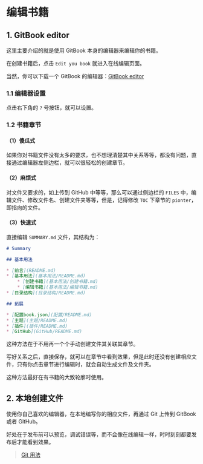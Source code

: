 # 编辑书籍

## 1. GitBook editor
这里主要介绍的就是使用 GitBook 本身的编辑器来编辑你的书籍。

在创建书籍后，点击 `Edit you book` 就进入在线编辑页面。

当然，你可以下载一个 GitBook 的编辑器：[GitBook editor](https://www.gitbook.com/editor)

### 1.1 编辑器设置
点击右下角的 `?` 号按钮，就可以设置。

### 1.2 书籍章节

#### （1）傻瓜式

如果你对书籍文件没有太多的要求，也不想理清楚其中关系等等，都没有问题，直接通过编辑器左侧边栏，就可以很轻松的创建章节。

#### （2）麻烦式

对文件又要求的，如上传到 GitHub 中等等，那么可以通过侧边栏的 `FILES` 中，编辑文件、修改文件名、创建文件夹等等，但是，记得修改 `TOC` 下章节的 `pionter`，即指向的文件。

#### （3）快速式

直接编辑 `SUMMARY.md` 文件，其结构为：
```md
# Summary

## 基本用法

* [前言](README.md)
* [基本用法](基本用法/README.md)
    * [创建书籍](基本用法/创建书籍.md)
    * [编辑书籍](基本用法/编辑书籍.md)
* [目录结构](目录结构/README.md)

## 拓展

* [配置book.json](配置/README.md)
* [主题](主题/README.md)
* [插件](插件/README.md)
* [GitHub](GitHub/README.md)
```

这种方法在于不用再一个个手动创建文件其关联其章节。

写好关系之后，直接保存，就可以在章节中看到效果，但是此时还没有创建相应文件，只有你点击章节进行编辑时，就会自动生成文件及文件夹。

这种方法最好在有书籍的大致轮廓时使用。

## 2. 本地创建文件
使用你自己喜欢的编辑器，在本地编写你的相应文件，再通过 Git 上传到 GitBook 或者 GitHub。

好处在于发布前可以预览，调试错误等，而不会像在线编辑一样，时时刻刻都要发布后才能看到效果。

>[Git 用法](https://destiny0904.gitbooks.io/gitbook/content/Git用法/)